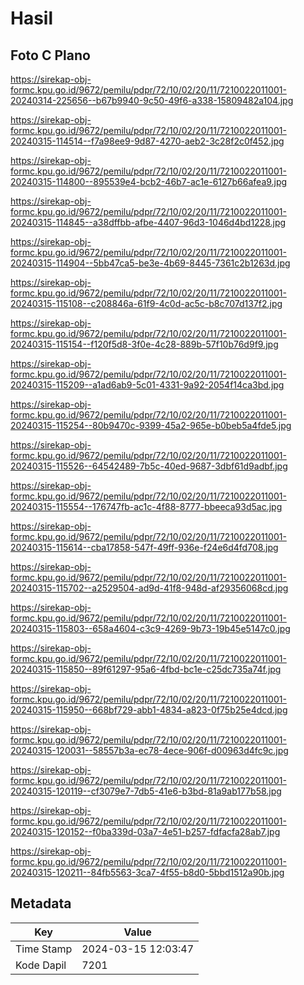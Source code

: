 # Hasil

## Foto C Plano

https://sirekap-obj-formc.kpu.go.id/9672/pemilu/pdpr/72/10/02/20/11/7210022011001-20240314-225656--b67b9940-9c50-49f6-a338-15809482a104.jpg

https://sirekap-obj-formc.kpu.go.id/9672/pemilu/pdpr/72/10/02/20/11/7210022011001-20240315-114514--f7a98ee9-9d87-4270-aeb2-3c28f2c0f452.jpg

https://sirekap-obj-formc.kpu.go.id/9672/pemilu/pdpr/72/10/02/20/11/7210022011001-20240315-114800--895539e4-bcb2-46b7-ac1e-6127b66afea9.jpg

https://sirekap-obj-formc.kpu.go.id/9672/pemilu/pdpr/72/10/02/20/11/7210022011001-20240315-114845--a38dffbb-afbe-4407-96d3-1046d4bd1228.jpg

https://sirekap-obj-formc.kpu.go.id/9672/pemilu/pdpr/72/10/02/20/11/7210022011001-20240315-114904--5bb47ca5-be3e-4b69-8445-7361c2b1263d.jpg

https://sirekap-obj-formc.kpu.go.id/9672/pemilu/pdpr/72/10/02/20/11/7210022011001-20240315-115108--c208846a-61f9-4c0d-ac5c-b8c707d137f2.jpg

https://sirekap-obj-formc.kpu.go.id/9672/pemilu/pdpr/72/10/02/20/11/7210022011001-20240315-115154--f120f5d8-3f0e-4c28-889b-57f10b76d9f9.jpg

https://sirekap-obj-formc.kpu.go.id/9672/pemilu/pdpr/72/10/02/20/11/7210022011001-20240315-115209--a1ad6ab9-5c01-4331-9a92-2054f14ca3bd.jpg

https://sirekap-obj-formc.kpu.go.id/9672/pemilu/pdpr/72/10/02/20/11/7210022011001-20240315-115254--80b9470c-9399-45a2-965e-b0beb5a4fde5.jpg

https://sirekap-obj-formc.kpu.go.id/9672/pemilu/pdpr/72/10/02/20/11/7210022011001-20240315-115526--64542489-7b5c-40ed-9687-3dbf61d9adbf.jpg

https://sirekap-obj-formc.kpu.go.id/9672/pemilu/pdpr/72/10/02/20/11/7210022011001-20240315-115554--176747fb-ac1c-4f88-8777-bbeeca93d5ac.jpg

https://sirekap-obj-formc.kpu.go.id/9672/pemilu/pdpr/72/10/02/20/11/7210022011001-20240315-115614--cba17858-547f-49ff-936e-f24e6d4fd708.jpg

https://sirekap-obj-formc.kpu.go.id/9672/pemilu/pdpr/72/10/02/20/11/7210022011001-20240315-115702--a2529504-ad9d-41f8-948d-af29356068cd.jpg

https://sirekap-obj-formc.kpu.go.id/9672/pemilu/pdpr/72/10/02/20/11/7210022011001-20240315-115803--658a4604-c3c9-4269-9b73-19b45e5147c0.jpg

https://sirekap-obj-formc.kpu.go.id/9672/pemilu/pdpr/72/10/02/20/11/7210022011001-20240315-115850--89f61297-95a6-4fbd-bc1e-c25dc735a74f.jpg

https://sirekap-obj-formc.kpu.go.id/9672/pemilu/pdpr/72/10/02/20/11/7210022011001-20240315-115950--668bf729-abb1-4834-a823-0f75b25e4dcd.jpg

https://sirekap-obj-formc.kpu.go.id/9672/pemilu/pdpr/72/10/02/20/11/7210022011001-20240315-120031--58557b3a-ec78-4ece-906f-d00963d4fc9c.jpg

https://sirekap-obj-formc.kpu.go.id/9672/pemilu/pdpr/72/10/02/20/11/7210022011001-20240315-120119--cf3079e7-7db5-41e6-b3bd-81a9ab177b58.jpg

https://sirekap-obj-formc.kpu.go.id/9672/pemilu/pdpr/72/10/02/20/11/7210022011001-20240315-120152--f0ba339d-03a7-4e51-b257-fdfacfa28ab7.jpg

https://sirekap-obj-formc.kpu.go.id/9672/pemilu/pdpr/72/10/02/20/11/7210022011001-20240315-120211--84fb5563-3ca7-4f55-b8d0-5bbd1512a90b.jpg


## Metadata

| Key        | Value               |
| ---------- | ------------------- |
| Time Stamp | 2024-03-15 12:03:47 |
| Kode Dapil | 7201                |



